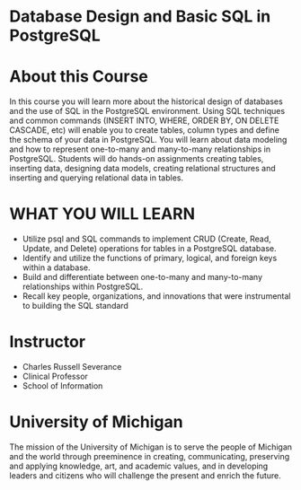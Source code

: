 # Database Design and Basic SQL in PostgreSQL


# About this Course
In this course you will learn more about the historical design of databases and the use of SQL in the PostgreSQL environment. Using SQL techniques and common commands (INSERT INTO, WHERE, ORDER BY, ON DELETE CASCADE, etc) will enable you to create tables, column types and define the schema of your data in PostgreSQL.    You will learn about data modeling and how to represent one-to-many and many-to-many relationships in PostgreSQL.   Students will do hands-on assignments creating tables, inserting data, designing data models, creating relational structures and inserting and querying relational data in tables.


# WHAT YOU WILL LEARN
* Utilize psql and SQL commands to implement CRUD (Create, Read, Update, and Delete) operations for tables in a PostgreSQL database.
* Identify and utilize the functions of primary, logical, and foreign keys within a database. 
* Build and differentiate between one-to-many and many-to-many relationships within PostgreSQL.
* Recall key people, organizations, and innovations that were instrumental to building the SQL standard


# Instructor
* Charles Russell Severance
* Clinical Professor
* School of Information

# University of Michigan
The mission of the University of Michigan is to serve the people of Michigan and the world through preeminence in creating, communicating, preserving and applying knowledge, art, and academic values, and in developing leaders and citizens who will challenge the present and enrich the future.
